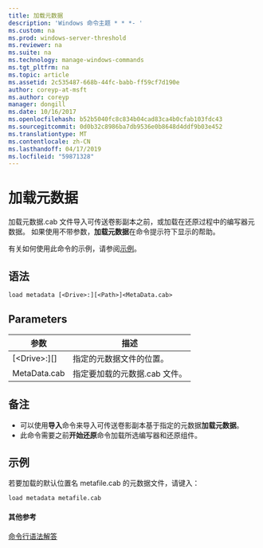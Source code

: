```yaml
---
title: 加载元数据
description: 'Windows 命令主题 * * *- '
ms.custom: na
ms.prod: windows-server-threshold
ms.reviewer: na
ms.suite: na
ms.technology: manage-windows-commands
ms.tgt_pltfrm: na
ms.topic: article
ms.assetid: 2c535487-668b-44fc-babb-ff59cf7d190e
author: coreyp-at-msft
ms.author: coreyp
manager: dongill
ms.date: 10/16/2017
ms.openlocfilehash: b52b5040fc8c834b04cad83ca4b0cfab103fdc43
ms.sourcegitcommit: 0d0b32c8986ba7db9536e0b8648d4ddf9b03e452
ms.translationtype: MT
ms.contentlocale: zh-CN
ms.lasthandoff: 04/17/2019
ms.locfileid: "59871328"
---
```

# <a name="load-metadata"></a>加载元数据



加载元数据.cab 文件导入可传送卷影副本之前，或加载在还原过程中的编写器元数据。 如果使用不带参数，**加载元数据**在命令提示符下显示的帮助。

有关如何使用此命令的示例，请参阅[示例](#BKMK_examples)。

## <a name="syntax"></a>语法

```
load metadata [<Drive>:][<Path>]<MetaData.cab>
```

## <a name="parameters"></a>Parameters

|参数|描述|
|---------|-----------|
|[\<Drive>:][<Path>]|指定的元数据文件的位置。|
|MetaData.cab|指定要加载的元数据.cab 文件。|

## <a name="remarks"></a>备注

-   可以使用**导入**命令来导入可传送卷影副本基于指定的元数据**加载元数据**。
-   此命令需要之前**开始还原**命令加载所选编写器和还原组件。

## <a name="BKMK_examples"></a>示例

若要加载的默认位置名 metafile.cab 的元数据文件，请键入：
```
load metadata metafile.cab
```

#### <a name="additional-references"></a>其他参考

[命令行语法解答](command-line-syntax-key.md)